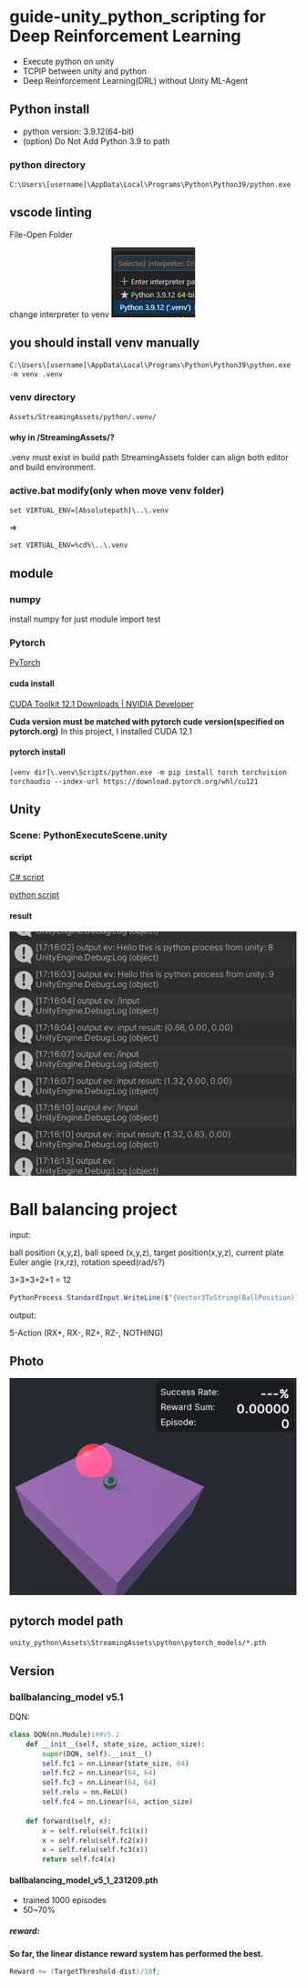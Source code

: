 # guide-unity_python_scripting for Deep Reinforcement Learning
- Execute python on unity
- TCPIP between unity and python
- Deep Reinforcement Learning(DRL) without Unity ML-Agent

## Python install 
- python version: 3.9.12(64-bit)
- (option) Do Not Add Python 3.9 to path

### python directory
```
C:\Users\[username]\AppData\Local\Programs\Python\Python39/python.exe
```
## vscode linting
File-Open Folder

change interpreter to venv
![vscode_interpreter_select](readme_img/vscode_interpreter_select.png)


## you should install venv manually

```
C:\Users\[username]\AppData\Local\Programs\Python\Python39\python.exe -m venv .venv
```

### venv directory
```
Assets/StreamingAssets/python/.venv/
```

#### why in /StreamingAssets/?
.venv must exist in build path
StreamingAssets folder can align both editor and build environment.

### active.bat modify(only when move venv folder)

```
set VIRTUAL_ENV=[Absolutepath]\..\.venv
```
=>
```
set VIRTUAL_ENV=%cd%\..\.venv
```

## module

### numpy
install numpy for just module import test
### Pytorch
[PyTorch](https://pytorch.org/)

#### cuda install
[CUDA Toolkit 12.1 Downloads | NVIDIA Developer](https://developer.nvidia.com/cuda-12-1-0-download-archive?target_os=Windows&target_arch=x86_64&target_version=11&target_type=exe_local)

**Cuda version must be matched with pytorch cude version(specified on pytorch.org)**
In this project, I installed CUDA 12.1
#### pytorch install
```
[venv dir]\.venv\Scripts/python.exe -m pip install torch torchvision torchaudio --index-url https://download.pytorch.org/whl/cu121
```

## Unity

### Scene: PythonExecuteScene.unity

#### script
[C# script](unity_python/Assets/Scripts/PythonExecute.cs)

[python script](unity_python/Assets/StreamingAssets/python/python_scripts/test.py)


#### result
![Alt text](./readme_img/PythonExecuteSceneResult.png)


# Ball balancing project

input:

ball position (x,y,z), ball speed (x,y,z), target position(x,y,z), current plate Euler angle (rx,rz), rotation speed(rad/s?)

3+3+3+2+1 = 12
```C#
PythonProcess.StandardInput.WriteLine($"{Vector3ToString(BallPosition)},{Vector3ToString(BallSpeed)},{PlateRX},{PlateRZ},{Vector3ToString(TargetPosition)},{PlateAngularSpeed}");

```

output:

5-Action (RX+, RX-, RZ+, RZ-, NOTHING)

## Photo
![ballbalancing_capture](readme_img/ballbalancing_capture.png)
## pytorch model path
```
unity_python\Assets\StreamingAssets\python\pytorch_models/*.pth
```

## Version


### ballbalancing_model v5.1
DQN:
```python
class DQN(nn.Module):##v5.1
    def __init__(self, state_size, action_size):
        super(DQN, self).__init__()
        self.fc1 = nn.Linear(state_size, 64)
        self.fc2 = nn.Linear(64, 64)
        self.fc3 = nn.Linear(64, 64)
        self.relu = nn.ReLU()
        self.fc4 = nn.Linear(64, action_size)

    def forward(self, x):
        x = self.relu(self.fc1(x))
        x = self.relu(self.fc2(x))
        x = self.relu(self.fc3(x))
        return self.fc4(x)

```
#### ballbalancing_model_v5_1_231209.pth
- trained 1000 episodes
- 50~70%

##### reward:

**So far, the linear distance reward system has performed the best.**
```C#
Reward += (TargetThreshold-dist)/10f;
```



